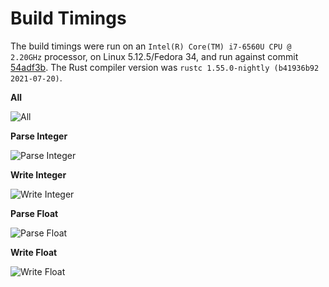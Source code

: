 # Build Timings

The build timings were run on an `Intel(R) Core(TM) i7-6560U CPU @ 2.20GHz` processor, on Linux 5.12.5/Fedora 34, and run against commit [54adf3b](https://github.com/Alexhuszagh/rust-lexical-experimental/commit/54adf3bcb09806fc009e1f54ab6324c11c84c6d2). The Rust compiler version was `rustc 1.55.0-nightly (b41936b92 2021-07-20)`.

**All**

![All](https://raw.githubusercontent.com/Alexhuszagh/rust-lexical/master/assets/all.svg)

**Parse Integer**

![Parse Integer](https://raw.githubusercontent.com/Alexhuszagh/rust-lexical/master/assets/lexical-parse-integer.svg)

**Write Integer**

![Write Integer](https://raw.githubusercontent.com/Alexhuszagh/rust-lexical/master/assets/lexical-write-integer.svg)

**Parse Float**

![Parse Float](https://raw.githubusercontent.com/Alexhuszagh/rust-lexical/master/assets/lexical-parse-float.svg)

**Write Float**

![Write Float](https://raw.githubusercontent.com/Alexhuszagh/rust-lexical/master/assets/lexical-write-float.svg)

